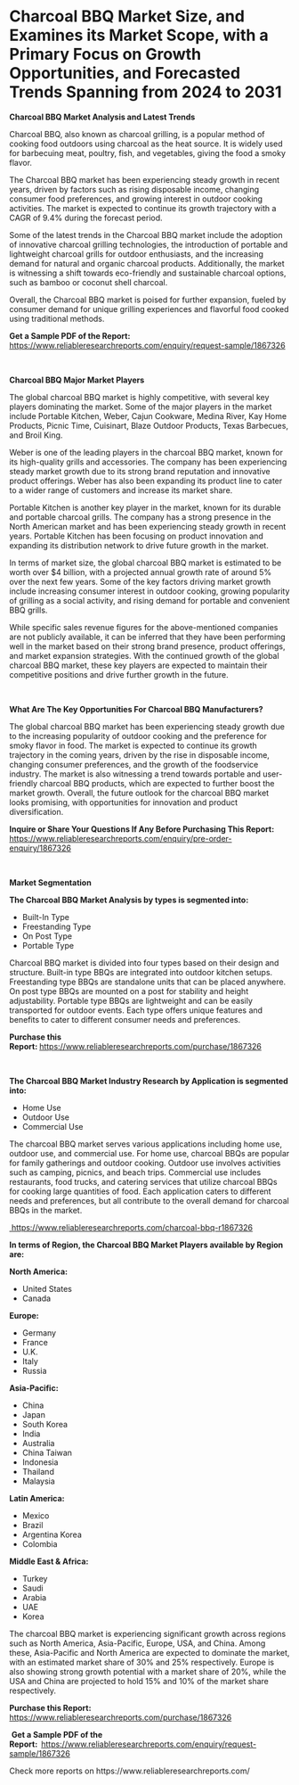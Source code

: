<p><h1>Charcoal BBQ Market Size, and Examines its Market Scope, with a Primary Focus on Growth Opportunities, and Forecasted Trends Spanning from 2024 to 2031</h1></p><p><strong>Charcoal BBQ Market Analysis and Latest Trends</strong></p>
<p><p>Charcoal BBQ, also known as charcoal grilling, is a popular method of cooking food outdoors using charcoal as the heat source. It is widely used for barbecuing meat, poultry, fish, and vegetables, giving the food a smoky flavor.</p><p>The Charcoal BBQ market has been experiencing steady growth in recent years, driven by factors such as rising disposable income, changing consumer food preferences, and growing interest in outdoor cooking activities. The market is expected to continue its growth trajectory with a CAGR of 9.4% during the forecast period.</p><p>Some of the latest trends in the Charcoal BBQ market include the adoption of innovative charcoal grilling technologies, the introduction of portable and lightweight charcoal grills for outdoor enthusiasts, and the increasing demand for natural and organic charcoal products. Additionally, the market is witnessing a shift towards eco-friendly and sustainable charcoal options, such as bamboo or coconut shell charcoal.</p><p>Overall, the Charcoal BBQ market is poised for further expansion, fueled by consumer demand for unique grilling experiences and flavorful food cooked using traditional methods.</p></p>
<p><strong>Get a Sample PDF of the Report:&nbsp;</strong> <a href="https://www.reliableresearchreports.com/enquiry/request-sample/1867326">https://www.reliableresearchreports.com/enquiry/request-sample/1867326</a></p>
<p>&nbsp;</p>
<p><strong>Charcoal BBQ Major Market Players</strong></p>
<p><p>The global charcoal BBQ market is highly competitive, with several key players dominating the market. Some of the major players in the market include Portable Kitchen, Weber, Cajun Cookware, Medina River, Kay Home Products, Picnic Time, Cuisinart, Blaze Outdoor Products, Texas Barbecues, and Broil King.</p><p>Weber is one of the leading players in the charcoal BBQ market, known for its high-quality grills and accessories. The company has been experiencing steady market growth due to its strong brand reputation and innovative product offerings. Weber has also been expanding its product line to cater to a wider range of customers and increase its market share.</p><p>Portable Kitchen is another key player in the market, known for its durable and portable charcoal grills. The company has a strong presence in the North American market and has been experiencing steady growth in recent years. Portable Kitchen has been focusing on product innovation and expanding its distribution network to drive future growth in the market.</p><p>In terms of market size, the global charcoal BBQ market is estimated to be worth over $4 billion, with a projected annual growth rate of around 5% over the next few years. Some of the key factors driving market growth include increasing consumer interest in outdoor cooking, growing popularity of grilling as a social activity, and rising demand for portable and convenient BBQ grills.</p><p>While specific sales revenue figures for the above-mentioned companies are not publicly available, it can be inferred that they have been performing well in the market based on their strong brand presence, product offerings, and market expansion strategies. With the continued growth of the global charcoal BBQ market, these key players are expected to maintain their competitive positions and drive further growth in the future.</p></p>
<p>&nbsp;</p>
<p><strong>What Are The Key Opportunities For Charcoal BBQ Manufacturers?</strong></p>
<p><p>The global charcoal BBQ market has been experiencing steady growth due to the increasing popularity of outdoor cooking and the preference for smoky flavor in food. The market is expected to continue its growth trajectory in the coming years, driven by the rise in disposable income, changing consumer preferences, and the growth of the foodservice industry. The market is also witnessing a trend towards portable and user-friendly charcoal BBQ products, which are expected to further boost the market growth. Overall, the future outlook for the charcoal BBQ market looks promising, with opportunities for innovation and product diversification.</p></p>
<p><strong>Inquire or Share Your Questions If Any Before Purchasing This Report:</strong> <a href="https://www.reliableresearchreports.com/enquiry/pre-order-enquiry/1867326">https://www.reliableresearchreports.com/enquiry/pre-order-enquiry/1867326</a></p>
<p>&nbsp;</p>
<p><strong>Market Segmentation</strong></p>
<p><strong>The Charcoal BBQ Market Analysis by types is segmented into:</strong></p>
<p><ul><li>Built-In Type</li><li>Freestanding Type</li><li>On Post Type</li><li>Portable Type</li></ul></p>
<p><p>Charcoal BBQ market is divided into four types based on their design and structure. Built-in type BBQs are integrated into outdoor kitchen setups. Freestanding type BBQs are standalone units that can be placed anywhere. On post type BBQs are mounted on a post for stability and height adjustability. Portable type BBQs are lightweight and can be easily transported for outdoor events. Each type offers unique features and benefits to cater to different consumer needs and preferences.</p></p>
<p><strong>Purchase this Report:&nbsp;</strong><a href="https://www.reliableresearchreports.com/purchase/1867326">https://www.reliableresearchreports.com/purchase/1867326</a></p>
<p>&nbsp;</p>
<p><strong>The Charcoal BBQ Market Industry Research by Application is segmented into:</strong></p>
<p><ul><li>Home Use</li><li>Outdoor Use</li><li>Commercial Use</li></ul></p>
<p><p>The charcoal BBQ market serves various applications including home use, outdoor use, and commercial use. For home use, charcoal BBQs are popular for family gatherings and outdoor cooking. Outdoor use involves activities such as camping, picnics, and beach trips. Commercial use includes restaurants, food trucks, and catering services that utilize charcoal BBQs for cooking large quantities of food. Each application caters to different needs and preferences, but all contribute to the overall demand for charcoal BBQs in the market.</p></p>
<p><a href="https://www.reliableresearchreports.com/charcoal-bbq-r1867326">&nbsp;https://www.reliableresearchreports.com/charcoal-bbq-r1867326</a></p>
<p><strong>In terms of Region, the Charcoal BBQ Market Players available by Region are:</strong></p>
<p>
    <p> <strong> North America: </strong>
        <ul>
            <li>United States</li>
            <li>Canada</li>
        </ul>
        </p> 
    <p> <strong> Europe: </strong>
        <ul>
            <li>Germany</li>
            <li>France</li>
            <li>U.K.</li>
            <li>Italy</li>
            <li>Russia</li>
        </ul>
        </p> 
    <p> <strong> Asia-Pacific: </strong>
        <ul>
            <li>China</li>
            <li>Japan</li>
            <li>South Korea</li>
            <li>India</li>
            <li>Australia</li>
            <li>China Taiwan</li>
            <li>Indonesia</li>
            <li>Thailand</li>
            <li>Malaysia</li>
        </ul>
        </p> 
    <p> <strong> Latin America: </strong>
        <ul>
            <li>Mexico</li>
            <li>Brazil</li>
            <li>Argentina Korea</li>
            <li>Colombia</li>
        </ul>
        </p> 
    <p> <strong> Middle East & Africa: </strong>
        <ul>
            <li>Turkey</li>
            <li>Saudi</li>
            <li>Arabia</li>
            <li>UAE</li>
            <li>Korea</li>
        </ul>
    </p>
    </p>
<p><p>The charcoal BBQ market is experiencing significant growth across regions such as North America, Asia-Pacific, Europe, USA, and China. Among these, Asia-Pacific and North America are expected to dominate the market, with an estimated market share of 30% and 25% respectively. Europe is also showing strong growth potential with a market share of 20%, while the USA and China are projected to hold 15% and 10% of the market share respectively.</p></p>
<p><strong>Purchase this Report: </strong><a href="https://www.reliableresearchreports.com/purchase/1867326">https://www.reliableresearchreports.com/purchase/1867326</a></p>
<p>&nbsp;<strong>Get a Sample PDF of the Report:&nbsp;&nbsp;</strong><a href="https://www.reliableresearchreports.com/enquiry/request-sample/1867326">https://www.reliableresearchreports.com/enquiry/request-sample/1867326</a></p>
<p><strong></strong></p>
<p>Check more reports on https://www.reliableresearchreports.com/</p>